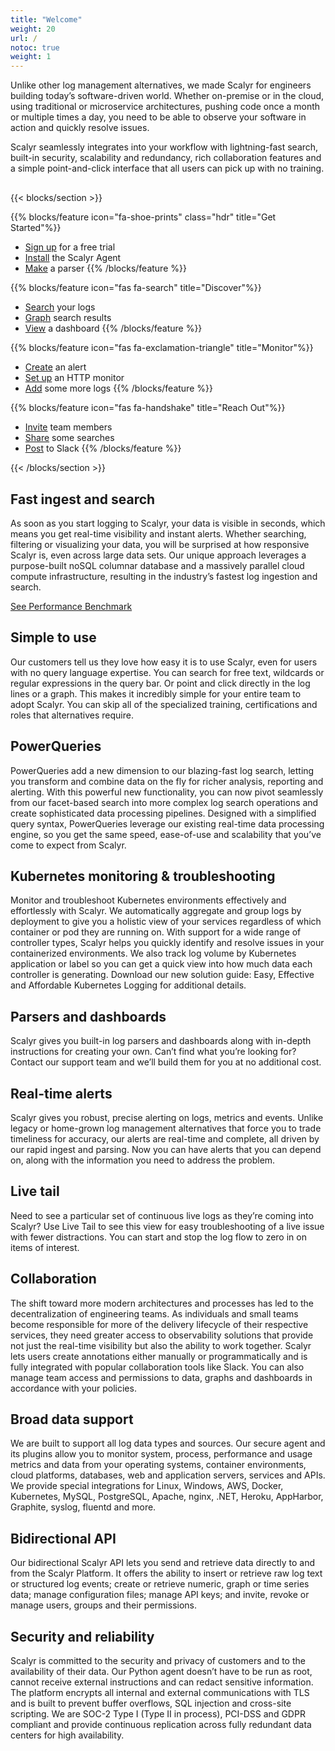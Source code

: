 ```yaml
---
title: "Welcome"
weight: 20
url: /
notoc: true
weight: 1
---
```


<style>
section ol {
margin-left: -15px
}

h4.h3 {
     text-transform: uppercase;
     font-weight: bold;
     color: #5DC1AE;
}
.col-lg-4 .mb-5 .mb-lg-0 .text-center p {
    text-transform: uppercase;
}
.td-box li {
    opacity: .7
}
.td-box a {
    color: white !important;
    font-weight: bold;
}
.td-box a:hover {
    text-decoration: underline;
}
.h1 i {
    color: white;
    font-size: 48px;
    opacity: .7
}
h4.h3>a {
  color: #5DC1AE;
}
</style>

<p>Unlike other log management alternatives, we made Scalyr for engineers building today’s software-driven world. Whether 
on-premise or in the cloud, using traditional or microservice architectures, pushing code once a month or multiple times a 
day, you need to be able to observe your software in action and quickly resolve issues.</p>

<p style="margin-bottom: 30px">Scalyr seamlessly integrates into 
your workflow with lightning-fast search, built-in security, scalability and redundancy, rich collaboration features and a 
simple point-and-click interface that all users can pick up with no training.</p>

{{< blocks/section >}}

{{% blocks/feature icon="fa-shoe-prints" class="hdr" title="Get Started"%}}
- [Sign up](#) for a free trial
- [Install](#) the Scalyr Agent
- [Make](#) a parser
{{% /blocks/feature %}}

{{% blocks/feature icon="fas fa-search" title="Discover"%}}
- [Search](#) your logs
- [Graph](#) search results
- [View](#) a dashboard
{{% /blocks/feature %}}


{{% blocks/feature icon="fas fa-exclamation-triangle" title="Monitor"%}}
- [Create](#) an alert
- [Set up](#) an HTTP monitor
- [Add](#) some more logs
{{% /blocks/feature %}}

{{% blocks/feature icon="fas fa-handshake" title="Reach Out"%}}
- [Invite](#) team members
- [Share](#) some searches
- [Post](#) to Slack
{{% /blocks/feature %}}


{{< /blocks/section >}}



## Fast ingest and search
 

As soon as you start logging to Scalyr, your data is visible in seconds, which means you get real-time visibility and instant alerts. Whether searching, filtering or visualizing your data, you will be surprised at how responsive Scalyr is, even across large data sets. Our unique approach leverages a purpose-built noSQL columnar database and a massively parallel cloud compute infrastructure, resulting in the industry’s fastest log ingestion and search.

[See Performance Benchmark](https://www.scalyr.com/performance-benchmark/)


## Simple to use
 

Our customers tell us they love how easy it is to use Scalyr, even for users with no query language expertise. You can search for free text, wildcards or regular expressions in the query bar. Or point and click directly in the log lines or a graph. This makes it incredibly simple for your entire team to adopt Scalyr. You can skip all of the specialized training, certifications and roles that alternatives require.


## PowerQueries
 

PowerQueries add a new dimension to our blazing-fast log search, letting you transform and combine data on the fly for richer analysis, reporting and alerting. With this powerful new functionality, you can now pivot seamlessly from our facet-based search into more complex log search operations and create sophisticated data processing pipelines. Designed with a simplified query syntax, PowerQueries leverage our existing real-time data processing engine, so you get the same speed, ease-of-use and scalability that you’ve come to expect from Scalyr.


## Kubernetes monitoring & troubleshooting
 

Monitor and troubleshoot Kubernetes environments effectively and effortlessly with Scalyr. We automatically aggregate and group logs by deployment to give you a holistic view of your services regardless of which container or pod they are running on. With support for a wide range of controller types, Scalyr helps you quickly identify and resolve issues in your containerized environments. We also track log volume by Kubernetes application or label so you can get a quick view into how much data each controller is generating. Download our new solution guide: Easy, Effective and Affordable Kubernetes Logging for additional details.


## Parsers and dashboards
 

Scalyr gives you built-in log parsers and dashboards along with in-depth instructions for creating your own. Can’t find what you’re looking for? Contact our support team and we’ll build them for you at no additional cost.


## Real-time alerts
 

Scalyr gives you robust, precise alerting on logs, metrics and events. Unlike legacy or home-grown log management alternatives that force you to trade timeliness for accuracy, our alerts are real-time and complete, all driven by our rapid ingest and parsing. Now you can have alerts that you can depend on, along with the information you need to address the problem.


## Live tail
 

Need to see a particular set of continuous live logs as they’re coming into Scalyr? Use Live Tail to see this view for easy troubleshooting of a live issue with fewer distractions. You can start and stop the log flow to zero in on items of interest.


## Collaboration
 

The shift toward more modern architectures and processes has led to the decentralization of engineering teams. As individuals and small teams become responsible for more of the delivery lifecycle of their respective services, they need greater access to observability solutions that provide not just the real-time visibility but also the ability to work together. Scalyr lets users create annotations either manually or programmatically and is fully integrated with popular collaboration tools like Slack. You can also manage team access and permissions to data, graphs and dashboards in accordance with your policies.


## Broad data support
 

We are built to support all log data types and sources. Our secure agent and its plugins allow you to monitor system, process, performance and usage metrics and data from your operating systems, container environments, cloud platforms, databases, web and application servers, services and APIs. We provide special integrations for Linux, Windows, AWS, Docker, Kubernetes, MySQL, PostgreSQL, Apache, nginx, .NET, Heroku, AppHarbor, Graphite, syslog, fluentd and more.


## Bidirectional API
 

Our bidirectional Scalyr API lets you send and retrieve data directly to and from the Scalyr Platform. It offers the ability to insert or retrieve raw log text or structured log events; create or retrieve numeric, graph or time series data; manage configuration files; manage API keys; and invite, revoke or manage users, groups and their permissions.


## Security and reliability
 

Scalyr is committed to the security and privacy of customers and to the availability of their data. Our Python agent doesn’t have to be run as root, cannot receive external instructions and can redact sensitive information. The platform encrypts all internal and external communications with TLS and is built to prevent buffer overflows, SQL injection and cross-site scripting. We are SOC-2 Type I (Type II in process), PCI-DSS and GDPR compliant and provide continuous replication across fully redundant data centers for high availability.
